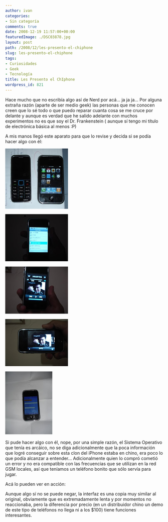 ```yaml
---
author: ivan
categories:
- Sin categoría
comments: true
date: 2008-12-19 11:57:00+00:00
featuredImage: ./DSC03878.jpg
layout: post
path: /2008/12/les-presento-el-chiphone
slug: les-presento-el-chiphone
tags:
- Curiosidades
- Geek
- Tecnología
title: Les Presento el ChIphone
wordpress_id: 821
---
```


Hace mucho que no escribía algo así de Nerd por acá... ja ja ja... Por alguna extraña razón (aparte de ser medio geek) las personas que me conocen creen que lo sé todo o que puedo reparar cuanta cosa se me cruce por delante y aunque es verdad que he salido adelante con muchos experimentos no es que soy el Dr. Frankenstein ( aunque sí tengo mi título de electrónica básica al menos :P)

A mis manos llegó este aparato para que lo revise y decida si se podía hacer algo con él:

[![](./DSC03878.jpg)](https://4.bp.blogspot.com/_T2UWuNJg3dQ/SUtLxHBOBtI/AAAAAAAABO4/JXSLKceYDuk/s1600-h/DSC03878.JPG)

[![](./DSC03887.jpg)](https://4.bp.blogspot.com/_T2UWuNJg3dQ/SUtJrtjAKuI/AAAAAAAABOw/h9YaEjQrgRw/s1600-h/DSC03887.JPG)

[![](./DSC03886.jpg)](https://1.bp.blogspot.com/_T2UWuNJg3dQ/SUtJrhWttuI/AAAAAAAABOo/pF3Hyd_7ruk/s1600-h/DSC03886.JPG)

[![](./DSC03885.jpg)](https://1.bp.blogspot.com/_T2UWuNJg3dQ/SUtJrUiqgxI/AAAAAAAABOg/xkkPNMWQK5A/s1600-h/DSC03885.JPG)

[![](./DSC03880.jpg)](https://1.bp.blogspot.com/_T2UWuNJg3dQ/SUtJrcfm3zI/AAAAAAAABOY/K2ztVQl8OzA/s1600-h/DSC03880.JPG)

Si pude hacer algo con él, nope, por una simple razón, el Sistema Operativo que tenía es arcáico, no se diga adicionalmente que la poca información que logré conseguir sobre esta clon del iPhone estaba en chino, era poco lo que podía alcanzar a entender... Adicionalmente quien lo compró cometió un error y no era compatible con las frecuencias que se utilizan en la red GSM locales, así que teníamos un teléfono bonito que sólo servía para jugar.

Acá lo pueden ver en acción:

Aunque algo sí no se puede negar, la interfaz es una copia muy similar al original, obviamente que es extremadamente lenta y por momentos no reaccionaba, pero la diferencia por precio (en un distribuidor chino un demo de este tipo de teléfonos no llega ni a los \$100) tiene funciones interesantes.
